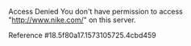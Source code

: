 Access Denied You don't have permission to access "http://www.nike.com/" on this server.

Reference #18.5f80a17.1573105725.4cbd459